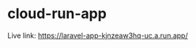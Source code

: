 # cloud-run-app

Live link:
<a href="https://laravel-app-kjnzeaw3hq-uc.a.run.app/" target="_blank">https://laravel-app-kjnzeaw3hq-uc.a.run.app/</a>


